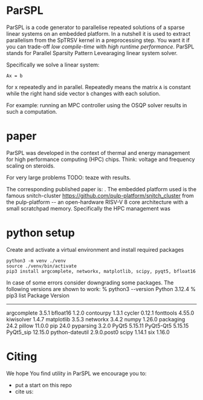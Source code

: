 # ParSPL
ParSPL is a code generator to parallelise repeated solutions of a sparse linear systems on an embedded platform.
In a nutshell it is used to extract parallelism from the SpTRSV kernel in a preprocessing step.
You want it if you can trade-off *low compile-time* with *high runtime performance*.
ParSPL stands for Parallel Sparsity Pattern Levearaging linear system solver.

Specifically we solve a linear system:
```
Ax = b
```
for x repeatedly and in parallel. Repeatedly means the matrix ```A``` is constant while the right hand side vector ```b``` changes with each solution.

For example: running an MPC controller using the OSQP solver results in such a computation.



# paper
ParSPL was developed in the context of thermal and energy management for high performance computing (HPC) chips.
Think: voltage and frequency scaling on steroids.

For very large problems TODO: teaze with results.

The corresponding published paper is: <TODO>.
The embedded platform used is the famous snitch-cluster <https://github.com/pulp-platform/snitch_cluster> from the pulp-platform -- an open-hardware RISV-V 8 core architecture with a small scratchpad memory.
Specifically the HPC management was 

# python setup
Create and activate a virtual environment and install required packages
```
python3 -m venv ./venv
source ./venv/bin/activate
pip3 install argcomplete, networkx, matplotlib, scipy, pyqt5, bfloat16
```

In case of some errors consider downgrading some packages.
The following versions are shown to work:
% python3 --version
Python 3.12.4
% pip3 list
Package         Version
--------------- -----------
argcomplete     3.5.1
bfloat16        1.2.0
contourpy       1.3.1
cycler          0.12.1
fonttools       4.55.0
kiwisolver      1.4.7
matplotlib      3.5.3
networkx        3.4.2
numpy           1.26.0
packaging       24.2
pillow          11.0.0
pip             24.0
pyparsing       3.2.0
PyQt5           5.15.11
PyQt5-Qt5       5.15.15
PyQt5_sip       12.15.0
python-dateutil 2.9.0.post0
scipy           1.14.1
six             1.16.0

# Citing
We hope You find utility in ParSPL we encourage you to:
- put a start on this repo
- cite us:

